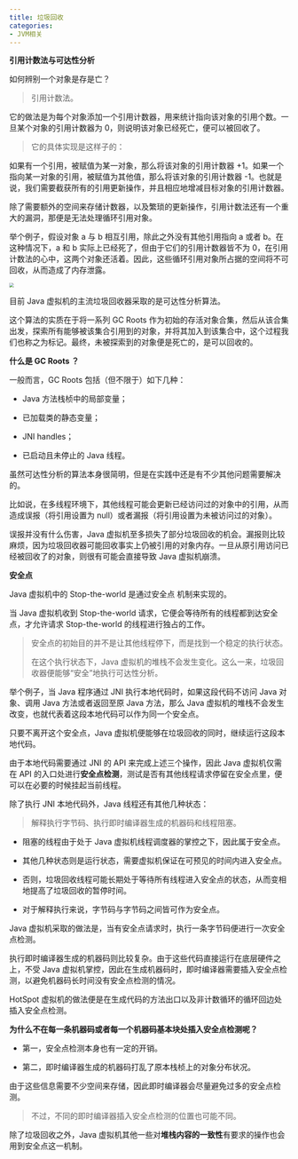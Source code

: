 ```yaml
---
title: 垃圾回收
categories: 
- JVM相关
---
```


**引用计数法与可达性分析**

如何辨别一个对象是存是亡？

> 引用计数法。

它的做法是为每个对象添加一个引用计数器，用来统计指向该对象的引用个数。一旦某个对象的引用计数器为 0，则说明该对象已经死亡，便可以被回收了。

> 它的具体实现是这样子的：

如果有一个引用，被赋值为某一对象，那么将该对象的引用计数器 +1。如果一个指向某一对象的引用，被赋值为其他值，那么将该对象的引用计数器 -1。也就是说，我们需要截获所有的引用更新操作，并且相应地增减目标对象的引用计数器。

除了需要额外的空间来存储计数器，以及繁琐的更新操作，引用计数法还有一个重大的漏洞，那便是无法处理循环引用对象。

举个例子，假设对象 a 与 b 相互引用，除此之外没有其他引用指向 a 或者 b。在这种情况下，a 和 b 实际上已经死了，但由于它们的引用计数器皆不为 0，在引用计数法的心中，这两个对象还活着。因此，这些循环引用对象所占据的空间将不可回收，从而造成了内存泄露。

<img src="https://img-blog.csdnimg.cn/58759d0bd03846a2a3df2169622a7286.png" style="zoom:50%;" />

目前 Java 虚拟机的主流垃圾回收器采取的是可达性分析算法。

这个算法的实质在于将一系列 GC Roots 作为初始的存活对象合集，然后从该合集出发，探索所有能够被该集合引用到的对象，并将其加入到该集合中，这个过程我们也称之为标记。最终，未被探索到的对象便是死亡的，是可以回收的。

**什么是 GC Roots ？**

一般而言，GC Roots 包括（但不限于）如下几种：

* Java 方法栈桢中的局部变量；

* 已加载类的静态变量；

* JNI handles；

* 已启动且未停止的 Java 线程。

虽然可达性分析的算法本身很简明，但是在实践中还是有不少其他问题需要解决的。

比如说，在多线程环境下，其他线程可能会更新已经访问过的对象中的引用，从而造成误报（将引用设置为 null）或者漏报（将引用设置为未被访问过的对象）。

误报并没有什么伤害，Java 虚拟机至多损失了部分垃圾回收的机会。漏报则比较麻烦，因为垃圾回收器可能回收事实上仍被引用的对象内存。一旦从原引用访问已经被回收了的对象，则很有可能会直接导致 Java 虚拟机崩溃。

**安全点**

Java 虚拟机中的 Stop-the-world 是通过安全点 机制来实现的。

当 Java 虚拟机收到 Stop-the-world 请求，它便会等待所有的线程都到达安全点，才允许请求 Stop-the-world 的线程进行独占的工作。

> 安全点的初始目的并不是让其他线程停下，而是找到一个稳定的执行状态。
>
> 在这个执行状态下，Java 虚拟机的堆栈不会发生变化。这么一来，垃圾回收器便能够“安全”地执行可达性分析。

举个例子，当 Java 程序通过 JNI 执行本地代码时，如果这段代码不访问 Java 对象、调用 Java 方法或者返回至原 Java 方法，那么 Java 虚拟机的堆栈不会发生改变，也就代表着这段本地代码可以作为同一个安全点。

只要不离开这个安全点，Java 虚拟机便能够在垃圾回收的同时，继续运行这段本地代码。

由于本地代码需要通过 JNI 的 API 来完成上述三个操作，因此 Java 虚拟机仅需在 API 的入口处进行**安全点检测**，测试是否有其他线程请求停留在安全点里，便可以在必要的时候挂起当前线程。

除了执行 JNI 本地代码外，Java 线程还有其他几种状态：

> 解释执行字节码、执行即时编译器生成的机器码和线程阻塞。

* 阻塞的线程由于处于 Java 虚拟机线程调度器的掌控之下，因此属于安全点。

* 其他几种状态则是运行状态，需要虚拟机保证在可预见的时间内进入安全点。

* 否则，垃圾回收线程可能长期处于等待所有线程进入安全点的状态，从而变相地提高了垃圾回收的暂停时间。

* 对于解释执行来说，字节码与字节码之间皆可作为安全点。

Java 虚拟机采取的做法是，当有安全点请求时，执行一条字节码便进行一次安全点检测。

执行即时编译器生成的机器码则比较复杂。由于这些代码直接运行在底层硬件之上，不受 Java 虚拟机掌控，因此在生成机器码时，即时编译器需要插入安全点检测，以避免机器码长时间没有安全点检测的情况。

HotSpot 虚拟机的做法便是在生成代码的方法出口以及非计数循环的循环回边处插入安全点检测。

**为什么不在每一条机器码或者每一个机器码基本块处插入安全点检测呢？**

* 第一，安全点检测本身也有一定的开销。

* 第二，即时编译器生成的机器码打乱了原本栈桢上的对象分布状况。

由于这些信息需要不少空间来存储，因此即时编译器会尽量避免过多的安全点检测。

> 不过，不同的即时编译器插入安全点检测的位置也可能不同。

除了垃圾回收之外，Java 虚拟机其他一些对**堆栈内容的一致性**有要求的操作也会用到安全点这一机制。